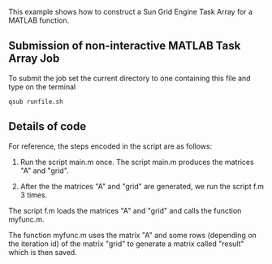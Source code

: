 This example shows how to construct a Sun Grid Engine Task Array for a MATLAB function.

## Submission of non-interactive MATLAB Task Array Job

To submit the job set the current directory to one containing this file and type on the terminal

`qsub runfile.sh`

## Details of code

For reference, the steps encoded in the script are as follows:

1) Run the script main.m once. The script main.m produces the matrices "A" and "grid". 

2) After the the matrices "A" and "grid" are generated, we run the script f.m 3 times. 

The script f.m loads the matrices "A" and "grid" and calls the function myfunc.m. 

The function myfunc.m uses the matrix "A" and some rows (depending on the iteration id) of the matrix "grid" to generate a matrix called "result" which is then saved.



